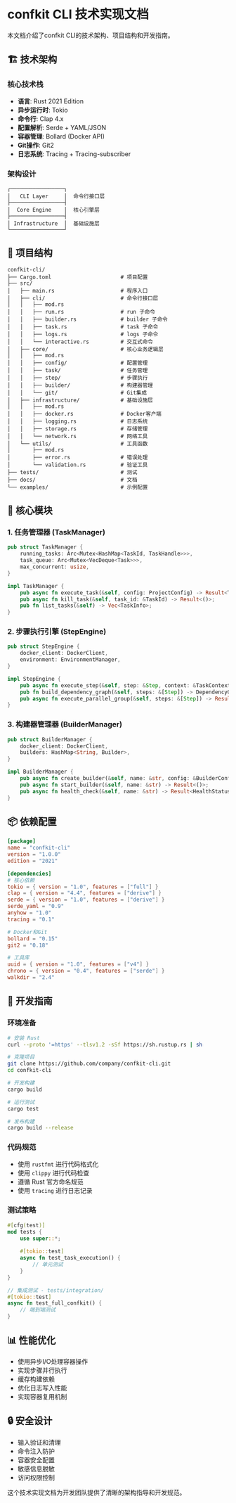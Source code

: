  # confkit CLI 技术实现文档

本文档介绍了confkit CLI的技术架构、项目结构和开发指南。

## 🏗️ 技术架构

### 核心技术栈

- **语言**: Rust 2021 Edition
- **异步运行时**: Tokio
- **命令行**: Clap 4.x
- **配置解析**: Serde + YAML/JSON
- **容器管理**: Bollard (Docker API)
- **Git操作**: Git2
- **日志系统**: Tracing + Tracing-subscriber

### 架构设计

```
┌─────────────────┐
│   CLI Layer     │  命令行接口层
├─────────────────┤
│  Core Engine    │  核心引擎层
├─────────────────┤
│ Infrastructure  │  基础设施层
└─────────────────┘
```

## 📁 项目结构

```
confkit-cli/
├── Cargo.toml                      # 项目配置
├── src/
│   ├── main.rs                     # 程序入口
│   ├── cli/                        # 命令行接口层
│   │   ├── mod.rs
│   │   ├── run.rs                  # run 子命令
│   │   ├── builder.rs              # builder 子命令
│   │   ├── task.rs                 # task 子命令
│   │   ├── logs.rs                 # logs 子命令
│   │   └── interactive.rs          # 交互式命令
│   ├── core/                       # 核心业务逻辑层
│   │   ├── mod.rs
│   │   ├── config/                 # 配置管理
│   │   ├── task/                   # 任务管理
│   │   ├── step/                   # 步骤执行
│   │   ├── builder/                # 构建器管理
│   │   └── git/                    # Git集成
│   ├── infrastructure/             # 基础设施层
│   │   ├── mod.rs
│   │   ├── docker.rs               # Docker客户端
│   │   ├── logging.rs              # 日志系统
│   │   ├── storage.rs              # 存储管理
│   │   └── network.rs              # 网络工具
│   └── utils/                      # 工具函数
│       ├── mod.rs
│       ├── error.rs                # 错误处理
│       └── validation.rs           # 验证工具
├── tests/                          # 测试
├── docs/                           # 文档
└── examples/                       # 示例配置
```

## 🔧 核心模块

### 1. 任务管理器 (TaskManager)

```rust
pub struct TaskManager {
    running_tasks: Arc<Mutex<HashMap<TaskId, TaskHandle>>>,
    task_queue: Arc<Mutex<VecDeque<Task>>>,
    max_concurrent: usize,
}

impl TaskManager {
    pub async fn execute_task(&self, config: ProjectConfig) -> Result<TaskResult>;
    pub async fn kill_task(&self, task_id: &TaskId) -> Result<()>;
    pub fn list_tasks(&self) -> Vec<TaskInfo>;
}
```

### 2. 步骤执行引擎 (StepEngine)

```rust
pub struct StepEngine {
    docker_client: DockerClient,
    environment: EnvironmentManager,
}

impl StepEngine {
    pub async fn execute_step(&self, step: &Step, context: &TaskContext) -> Result<StepResult>;
    pub fn build_dependency_graph(&self, steps: &[Step]) -> DependencyGraph;
    pub async fn execute_parallel_group(&self, steps: &[Step]) -> Result<Vec<StepResult>>;
}
```

### 3. 构建器管理器 (BuilderManager)

```rust
pub struct BuilderManager {
    docker_client: DockerClient,
    builders: HashMap<String, Builder>,
}

impl BuilderManager {
    pub async fn create_builder(&self, name: &str, config: &BuilderConfig) -> Result<()>;
    pub async fn start_builder(&self, name: &str) -> Result<()>;
    pub async fn health_check(&self, name: &str) -> Result<HealthStatus>;
}
```

## 📦 依赖配置

```toml
[package]
name = "confkit-cli"
version = "1.0.0"
edition = "2021"

[dependencies]
# 核心依赖
tokio = { version = "1.0", features = ["full"] }
clap = { version = "4.4", features = ["derive"] }
serde = { version = "1.0", features = ["derive"] }
serde_yaml = "0.9"
anyhow = "1.0"
tracing = "0.1"

# Docker和Git
bollard = "0.15"
git2 = "0.18"

# 工具库
uuid = { version = "1.0", features = ["v4"] }
chrono = { version = "0.4", features = ["serde"] }
walkdir = "2.4"
```

## 🚀 开发指南

### 环境准备

```bash
# 安装 Rust
curl --proto '=https' --tlsv1.2 -sSf https://sh.rustup.rs | sh

# 克隆项目
git clone https://github.com/company/confkit-cli.git
cd confkit-cli

# 开发构建
cargo build

# 运行测试
cargo test

# 发布构建
cargo build --release
```

### 代码规范

- 使用 `rustfmt` 进行代码格式化
- 使用 `clippy` 进行代码检查
- 遵循 Rust 官方命名规范
- 使用 `tracing` 进行日志记录

### 测试策略

```rust
#[cfg(test)]
mod tests {
    use super::*;
    
    #[tokio::test]
    async fn test_task_execution() {
        // 单元测试
    }
}

// 集成测试 - tests/integration/
#[tokio::test]
async fn test_full_confkit() {
    // 端到端测试
}
```

## 📊 性能优化

- 使用异步I/O处理容器操作
- 实现步骤并行执行
- 缓存构建依赖
- 优化日志写入性能
- 实现容器复用机制

## 🔒 安全设计

- 输入验证和清理
- 命令注入防护
- 容器安全配置
- 敏感信息脱敏
- 访问权限控制

这个技术实现文档为开发团队提供了清晰的架构指导和开发规范。